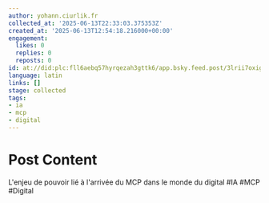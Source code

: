 ```yaml
---
author: yohann.ciurlik.fr
collected_at: '2025-06-13T22:33:03.375353Z'
created_at: '2025-06-13T12:54:18.216000+00:00'
engagement:
  likes: 0
  replies: 0
  reposts: 0
id: at://did:plc:fll6aebq57hyrqezah3gttk6/app.bsky.feed.post/3lrii7oxigs2w
language: latin
links: []
stage: collected
tags:
- ia
- mcp
- digital
---
```


# Post Content

L'enjeu de pouvoir lié à l'arrivée du MCP dans le monde du digital #IA #MCP #Digital